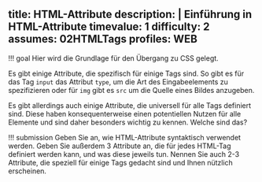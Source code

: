 title: HTML-Attribute
description: |
  Einführung in HTML-Attribute
timevalue: 1
difficulty: 2
assumes: 02HTMLTags
profiles: WEB
---
!!! goal
    Hier wird die Grundlage für den Übergang zu CSS gelegt.
    
Es gibt einige Attribute, die spezifisch für einige Tags sind. So gibt es für das Tag `input`
das Attribut `type`, um die Art des Eingabeelements zu spezifizieren oder für `img` gibt es
`src` um die Quelle eines Bildes anzugeben.

Es gibt allerdings auch einige Attribute, die universell für alle Tags definiert sind.
Diese haben konsequenterweise einen potentiellen Nutzen für alle Elemente und sind daher
besonders wichtig zu kennen. Welche sind das?

!!! submission
    Geben Sie an, wie HTML-Attribute syntaktisch verwendet werden. Geben Sie außerdem 3
    Attribute an, die für jedes HTML-Tag definiert werden kann, und was diese jeweils tun.
    Nennen Sie auch 2-3 Attribute, die speziell für einige Tags gedacht sind und Ihnen
    nützlich erscheinen.
